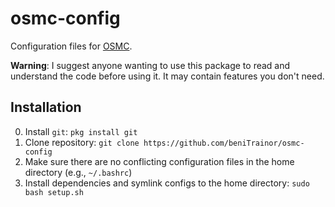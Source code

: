 # osmc-config

Configuration files for [OSMC](https://osmc.tv/).

**Warning**: I suggest anyone wanting to use this package to read and understand the code before using it. It may contain features you don't need.

## Installation

0. Install `git`: `pkg install git`
1. Clone repository: `git clone https://github.com/beniTrainor/osmc-config`
2. Make sure there are no conflicting configuration files in the home directory (e.g., `~/.bashrc`)
3. Install dependencies and symlink configs to the home directory: `sudo bash setup.sh`
